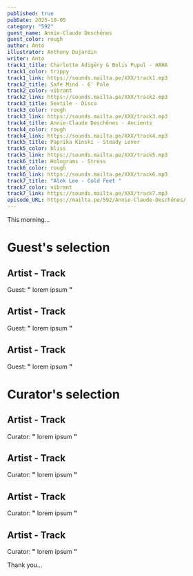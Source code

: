 ```yaml
---
published: true
pubDate: 2025-10-05
category: "592"
guest_name: Annie-Claude Deschênes
guest_color: rough
author: Anto
illustrator: Anthony Dujardin
writer: Anto
track1_title: Charlotte Adigéry & Bolis Pupul - HAHA
track1_color: trippy
track1_link: https://sounds.mailta.pe/XXX/track1.mp3
track2_title: Safe Mind - 6' Pole
track2_color: vibrant
track2_link: https://sounds.mailta.pe/XXX/track2.mp3
track3_title: Sextile - Disco
track3_color: rough
track3_link: https://sounds.mailta.pe/XXX/track3.mp3
track4_title: Annie-Claude Deschênes - Ancients
track4_color: rough
track4_link: https://sounds.mailta.pe/XXX/track4.mp3
track5_title: Paprika Kinski - Steady Lover
track5_color: bliss
track5_link: https://sounds.mailta.pe/XXX/track5.mp3
track6_title: Holograms - Stress
track6_color: rough
track6_link: https://sounds.mailta.pe/XXX/track6.mp3
track7_title: "Alek Lee - Cold Feet "
track7_color: vibrant
track7_link: https://sounds.mailta.pe/XXX/track7.mp3
episode_URL: https://mailta.pe/592/Annie-Claude-Deschênes/
---
```

This morning... 
 # Guest's selection 
 ## Artist - Track 
 Guest: **"** lorem ipsum **"** 
 ## Artist - Track 
 Guest: **"** lorem ipsum **"** 
 ## Artist - Track 
 Guest: **"** lorem ipsum **"** 
 # Curator's selection 
 ## Artist - Track 
 Curator: **"** lorem ipsum **"** 
 ## Artist - Track 
 Curator: **"** lorem ipsum **"** 
 ## Artist - Track 
 Curator: **"** lorem ipsum **"** 
 ## Artist - Track 
 Curator: **"** lorem ipsum **"** 

 Thank you... 
